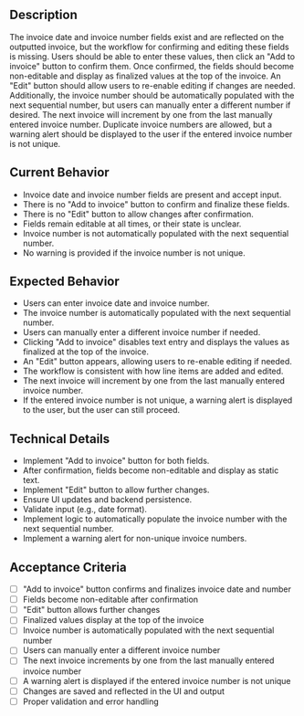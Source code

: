 ## Description

The invoice date and invoice number fields exist and are reflected on the outputted invoice, but the workflow for confirming and editing these fields is missing. Users should be able to enter these values, then click an "Add to invoice" button to confirm them. Once confirmed, the fields should become non-editable and display as finalized values at the top of the invoice. An "Edit" button should allow users to re-enable editing if changes are needed. Additionally, the invoice number should be automatically populated with the next sequential number, but users can manually enter a different number if desired. The next invoice will increment by one from the last manually entered invoice number. Duplicate invoice numbers are allowed, but a warning alert should be displayed to the user if the entered invoice number is not unique.

## Current Behavior

- Invoice date and invoice number fields are present and accept input.
- There is no "Add to invoice" button to confirm and finalize these fields.
- There is no "Edit" button to allow changes after confirmation.
- Fields remain editable at all times, or their state is unclear.
- Invoice number is not automatically populated with the next sequential number.
- No warning is provided if the invoice number is not unique.

## Expected Behavior

- Users can enter invoice date and invoice number.
- The invoice number is automatically populated with the next sequential number.
- Users can manually enter a different invoice number if needed.
- Clicking "Add to invoice" disables text entry and displays the values as finalized at the top of the invoice.
- An "Edit" button appears, allowing users to re-enable editing if needed.
- The workflow is consistent with how line items are added and edited.
- The next invoice will increment by one from the last manually entered invoice number.
- If the entered invoice number is not unique, a warning alert is displayed to the user, but the user can still proceed.

## Technical Details

- Implement "Add to invoice" button for both fields.
- After confirmation, fields become non-editable and display as static text.
- Implement "Edit" button to allow further changes.
- Ensure UI updates and backend persistence.
- Validate input (e.g., date format).
- Implement logic to automatically populate the invoice number with the next sequential number.
- Implement a warning alert for non-unique invoice numbers.

## Acceptance Criteria

- [ ] "Add to invoice" button confirms and finalizes invoice date and number
- [ ] Fields become non-editable after confirmation
- [ ] "Edit" button allows further changes
- [ ] Finalized values display at the top of the invoice
- [ ] Invoice number is automatically populated with the next sequential number
- [ ] Users can manually enter a different invoice number
- [ ] The next invoice increments by one from the last manually entered invoice number
- [ ] A warning alert is displayed if the entered invoice number is not unique
- [ ] Changes are saved and reflected in the UI and output
- [ ] Proper validation and error handling
